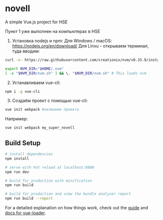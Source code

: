 # novell

A simple Vue.js project for HSE

Пункт 1 уже выполнен на компьютерах в HSE

1) Установка nodejs и npm: 
Для Windows / macOS: https://nodejs.org/en/download/
Для Linxu - открываем терминал, туда вводим:
```bash
curl -o- https://raw.githubusercontent.com/creationix/nvm/v0.33.9/install.sh | bash

export NVM_DIR="$HOME/.nvm"
[ -s "$NVM_DIR/nvm.sh" ] && \. "$NVM_DIR/nvm.sh" # This loads nvm
```
2) Устанавливаем vue-cli:
```bash
npm i -g vue-cli
```

3) Создаём проект с помощью vue-cli:
```bash
vue init webpack #название проекта
```

Например:
```bash
vue init webpack my_super_novell
```

## Build Setup

``` bash
# install dependencies
npm install

# serve with hot reload at localhost:8080
npm run dev

# build for production with minification
npm run build

# build for production and view the bundle analyzer report
npm run build --report
```

For a detailed explanation on how things work, check out the [guide](http://vuejs-templates.github.io/webpack/) and [docs for vue-loader](http://vuejs.github.io/vue-loader).
